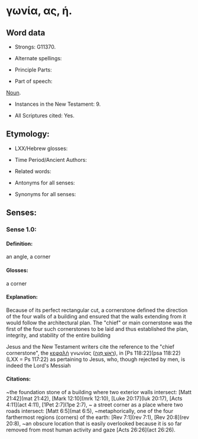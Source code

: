 # γωνία, ας, ἡ.

<!-- Status: S2=NeedsReview -->
<!-- Lexica used for edits: BDAG LN FFM BN LSJM MM  -->

## Word data

* Strongs: G11370.

* Alternate spellings:


* Principle Parts: 


* Part of speech: 


[Noun](http://ugg.readthedocs.io/en/latest/noun.html).

* Instances in the New Testament: 9.

* All Scriptures cited: Yes.

## Etymology: 


* LXX/Hebrew glosses: 


* Time Period/Ancient Authors: 


* Related words: 

* Antonyms for all senses:

* Synonyms for all senses: 


## Senses: 


### Sense  1.0: 

#### Definition: 

an angle, a corner

#### Glosses: 

a corner

#### Explanation: 

Because of its perfect rectangular cut, a cornerstone defined the direction of the four walls of a building and ensured that the walls extending from it would follow the architectural plan.  The "chief" or main cornerstone was the first of the four such cornerstones to be laid and thus established the plan, integrity, and stability of the entire building

Jesus and the New Testament writers cite the reference to the "chief cornerstone", the [κεφαλὴ](../G27760/01.md) γνωνίας ([רֹאשׁ פִּנָּה](//en-uhal/H7218)), in [Ps 118:22](psa 118:22) (LXX = Ps 117:22) as pertaining to Jesus, who, though rejected by men, is indeed the Lord's Messiah

#### Citations: 

~the foundation stone of a building where two exterior walls intersect: [Matt 21:42](mat 21:42), [Mark 12:10](mrk 12:10), [Luke 20:17](luk 20:17), [Acts 4:11](act 4:11), [1Pet 2:7](1pe 2:7), 
~ a street corner as a place where two roads intersect: [Matt 6:5](mat 6:5), 
~metaphorically, one of the four farthermost regions (corners) of the earth: [Rev 7:1](rev 7:1), [Rev 20:8](rev 20:8), 
~an obscure location that is easily overlooked because it is so far removed from most human activity and gaze [Acts 26:26](act 26:26).

